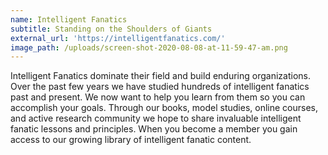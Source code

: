 ```yaml
---
name: Intelligent Fanatics
subtitle: Standing on the Shoulders of Giants
external_url: 'https://intelligentfanatics.com/'
image_path: /uploads/screen-shot-2020-08-08-at-11-59-47-am.png
---
```


Intelligent Fanatics dominate their field and build enduring organizations. Over the past few years we have studied hundreds of intelligent fanatics past and present. We now want to help you learn from them so you can accomplish your goals. Through our books, model studies, online courses, and active research community we hope to share invaluable intelligent fanatic lessons and principles. When you become a member you gain access to our growing library of intelligent fanatic content.
